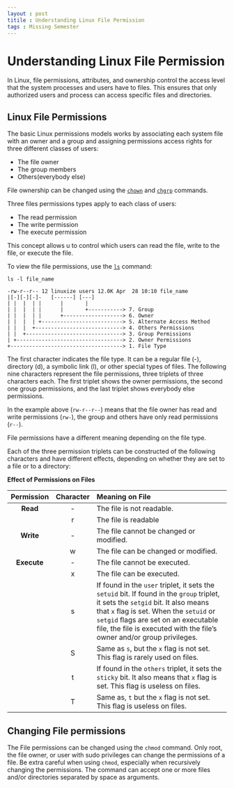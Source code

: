 ```yaml
---
layout : post
titile : Understanding Linux File Permission
tags : Missing Semester
---
```


# Understanding Linux File Permission

In Linux, file permissions, attributes, and ownership control the access level that the system processes and users have to files. This ensures that only authorized users and process can access specific files and directories.

## Linux File Permissions

The basic Linux permissions models works by associating each system file with an owner and a group and assigning permissions access rights for three different classes of users:

* The file owner
* The group members
* Others(everybody else)

File ownership can be changed using the [`chown`](https://linuxize.com/post/linux-chown-command/) and [`chgrp`](https://linuxize.com/post/chgrp-command-in-linux/) commands.

Three files permissions types apply to  each class of users:

* The read permission
* The write permission
* The execute permission

This concept allows u to control which users can read the file, write to the file, or execute the file.

To view the file permissions, use the [`ls`](https://linuxize.com/post/how-to-list-files-in-linux-using-the-ls-command/) command:

```shell
ls -l file_name
```

```shell
-rw-r--r-- 12 linuxize users 12.0K Apr  28 10:10 file_name
|[-][-][-]-   [------] [---]
| |  |  | |      |       |
| |  |  | |      |       +-----------> 7. Group
| |  |  | |      +-------------------> 6. Owner
| |  |  | +--------------------------> 5. Alternate Access Method
| |  |  +----------------------------> 4. Others Permissions
| |  +-------------------------------> 3. Group Permissions
| +----------------------------------> 2. Owner Permissions
+------------------------------------> 1. File Type

```

The first character indicates the file type. It can be a regular file (-), directory (d), a symbolic link (l), or other special types of files. The following nine characters represent the file permissions, three triplets of three characters each. The first triplet shows the owner permissions, the second one group permissions, and the last triplet shows everybody else permissions.

In the example above (`rw-r--r--`) means that the file owner has read and write permissions (`rw-`), the group and others have only read permissions (`r--`).

File permissions have a different meaning depending on the file type.

Each of the three permission triplets can be constructed of the following characters and have different effects, depending on whether they are set to a file or to a directory:

**Effect of Permissions on Files**

| Permission  | Character | Meaning on File                                              |
| :---------: | :-------: | :----------------------------------------------------------- |
|  **Read**   |     -     | The file is not readable.                                    |
|             |     r     | The file is readable                                         |
|  **Write**  |     -     | The file cannot be changed or modified.                      |
|             |     w     | The file can be changed or modified.                         |
| **Execute** |     -     | The file cannot be executed.                                 |
|             |     x     | The file can be executed.                                    |
|             |     s     | If found in the `user` triplet, it sets the `setuid` bit. If found in the `group` triplet, it sets the `setgid` bit. It also means that `x` flag is set. When the `setuid` or `setgid` flags are set on an executable file, the file is executed with the file’s owner and/or group privileges. |
|             |     S     | Same as `s`, but the `x` flag is not set. This flag is rarely used on files. |
|             |     t     | If found in the `others` triplet, it sets the `sticky` bit. It also means that `x` flag is set. This flag is useless on files. |
|             |     T     | Same as, `t` but the `x` flag is not set. This flag is useless on files. |

## Changing File permissions

The File permissions can be changed using the `chmod` command. Only root, the file owner, or user with sudo privileges can change the permissions of a file. Be extra careful when using `chmod`, especially when recursively changing the permissions. The command can accept one or more files and/or directories separated by space as arguments.






































